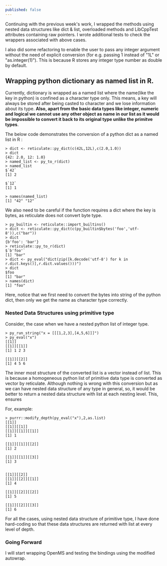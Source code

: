 ```yaml
---
published: false
---
```


Continuing with the previous week's work, I wrapped the methods using nested data structures like dict & list, overloaded methods and LibCppTest attributes containing raw pointers. I wrote additional tests to check the wrappers associated with above cases.

I also did some refactoring to enable the user to pass any integer argument without the need of explicit conversion (for e.g. passing 1 instead of "1L" or "as.integer(1)"). This is because R stores any integer type number as double by default.

## Wrapping python dictionary as named list in R.
Currently, dictionary is wrapped as a named list where the name(like the key in python) is confined as a character type only. This means, a key will always be stored after being casted to character and we lose information about its type. **Also, apart from the basic data types like integer, numeric and logical we cannot use any other object as name in our list as it would be impossible to convert it back to its original type unlike the primitve types**.

The below code demonstrates the conversion of a python dict as a named list in R :

```
> dict <- reticulate::py_dict(c(42L,12L),c(2.0,1.0))
> dict
{42: 2.0, 12: 1.0}
> named_list <- py_to_r(dict)
> named_list
$`42`
[1] 2

$`12`
[1] 1

> names(named_list)
[1] "42" "12"
```

We also need to be careful if the function requires a dict where the key is bytes, as reticulate does not convert byte type.

```
> py_builtin <- reticulate::import_builtins()
> dict <- reticulate::py_dict(c(py_builtin$bytes('foo','utf-8')),c("bar"))
> dict
{b'foo': 'bar'}
> reticulate::py_to_r(dict)
$`b'foo'`
[1] "bar"
> dict <- py_eval("dict(zip([k.decode('utf-8') for k in r.dict.keys()],r.dict.values()))")
> dict
$foo
[1] "bar"
> names(dict)
[1] "foo"
```

Here, notice that we first need to convert the bytes into string of the python dict, then only we get the name as character type correctly.

### Nested Data Structures using primitive type
Consider, the case when we have a nested python list of integer type.

```
> py_run_string("x = [[[1,2,3],[4,5,6]]]")
> py_eval("x")
[[1]]
[[1]][[1]]
[1] 1 2 3

[[1]][[2]]
[1] 4 5 6
```
The inner most structure of the converted list is a vector instead of list. This is because a homogeneous python list of primitive data type is converted as vector by reticulate. Although nothing is wrong with this conversion but as we can have nested data structure of any type in general, so, it would be better to return a nested data structure with list at each nesting level. This, ensures

For, example:
```
> purrr::modify_depth(py_eval("x"),2,as.list)
[[1]]
[[1]][[1]]
[[1]][[1]][[1]]
[1] 1

[[1]][[1]][[2]]
[1] 2

[[1]][[1]][[3]]
[1] 3


[[1]][[2]]
[[1]][[2]][[1]]
[1] 4

[[1]][[2]][[2]]
[1] 5

[[1]][[2]][[3]]
[1] 6

```

For all the cases, using nested data structure of primitive type, I have done hard-coding so that these data structures are returned with list at every level of depth.

### Going Forward
I will start wrapping OpenMS and testing the bindings using the modified autowrap.